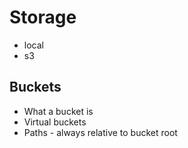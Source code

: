 # Storage

- local
- s3

## Buckets
- What a bucket is
- Virtual buckets
- Paths - always relative to bucket root
